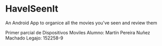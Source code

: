 # HaveISeenIt
An Android App to organice all the movies you've seen and review them

Primer parcial de Dispositivos Moviles
Alumno: Martín Pereira Nuñez Machado
Legajo: 152258-9
